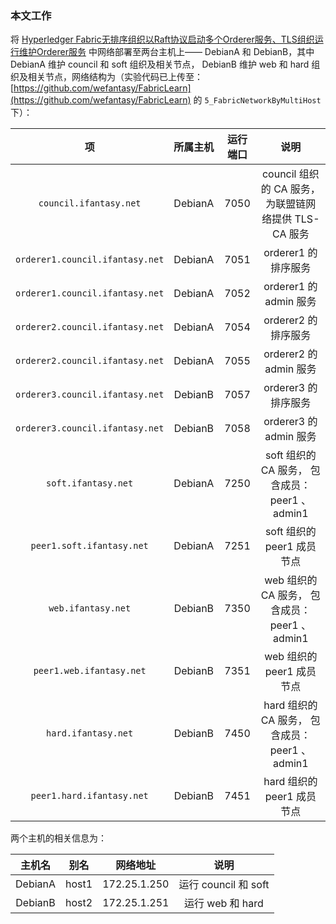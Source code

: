 ### 本文工作
将 [Hyperledger Fabric无排序组织以Raft协议启动多个Orderer服务、TLS组织运行维护Orderer服务](https://ifantasy.net/2022/04/11/hyperledger_fabric_6_run_multi_orderer_by_council/) 中网络部署至两台主机上—— DebianA 和 DebianB，其中 DebianA 维护 council 和 soft 组织及相关节点， DebianB 维护 web 和 hard 组织及相关节点，网络结构为（实验代码已上传至：[https://github.com/wefantasy/FabricLearn](https://github.com/wefantasy/FabricLearn) 的 `5_FabricNetworkByMultiHost` 下）：  

|               项                | 所属主机 | 运行端口 |                         说明                          |
| :-----------------------------: | :------: | :------: | :---------------------------------------------------: |
|     `council.ifantasy.net`      | DebianA  |   7050   | council 组织的 CA 服务， 为联盟链网络提供 TLS-CA 服务 |
| `orderer1.council.ifantasy.net` | DebianA  |   7051   |                  orderer1 的排序服务                  |
| `orderer1.council.ifantasy.net` | DebianA  |   7052   |                orderer1 的 admin 服务                 |
| `orderer2.council.ifantasy.net` | DebianA  |   7054   |                  orderer2 的排序服务                  |
| `orderer2.council.ifantasy.net` | DebianA  |   7055   |                orderer2 的 admin 服务                 |
| `orderer3.council.ifantasy.net` | DebianB  |   7057   |                  orderer3 的排序服务                  |
| `orderer3.council.ifantasy.net` | DebianB  |   7058   |                orderer3 的 admin 服务                 |
|       `soft.ifantasy.net`       | DebianA  |   7250   |   soft 组织的 CA 服务， 包含成员： peer1 、 admin1    |
|    `peer1.soft.ifantasy.net`    | DebianA  |   7251   |              soft 组织的 peer1 成员节点               |
|       `web.ifantasy.net`        | DebianB  |   7350   |    web 组织的 CA 服务， 包含成员： peer1 、 admin1    |
|    `peer1.web.ifantasy.net`     | DebianB  |   7351   |               web 组织的 peer1 成员节点               |
|       `hard.ifantasy.net`       | DebianB  |   7450   |   hard 组织的 CA 服务， 包含成员： peer1 、 admin1    |
|    `peer1.hard.ifantasy.net`    | DebianB  |   7451   |              hard 组织的 peer1 成员节点               |

两个主机的相关信息为：

| 主机名  | 别名  |   网络地址   |         说明         |
| :-----: | :---: | :----------: | :------------------: |
| DebianA | host1 | 172.25.1.250 | 运行 council 和 soft |
| DebianB | host2 | 172.25.1.251 |   运行 web 和 hard   |